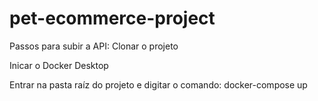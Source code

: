 # pet-ecommerce-project

Passos para subir a API:
Clonar o projeto

Inicar o Docker Desktop

Entrar na pasta raíz do projeto e digitar o comando: docker-compose up


